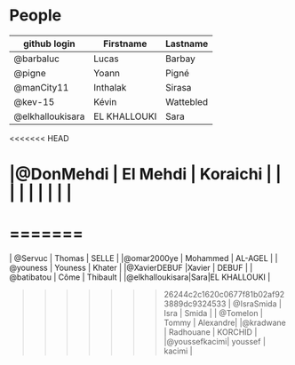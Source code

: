 # People


| github login | Firstname | Lastname |
| ------------ | --------- | -------- |
| @barbaluc    | Lucas     | Barbay   |
| @pigne       | Yoann     | Pigné    |
| @manCity11   | Inthalak  | Sirasa   |
| @kev-15      | Kévin     | Wattebled|
|@elkhalloukisara|EL KHALLOUKI|Sara   |
<<<<<<< HEAD

|@DonMehdi     | El Mehdi  | Koraichi         |
|              |           |          |
|              |           |          |
=======

=======
=======
| @Servuc      | Thomas    | SELLE    |
|@omar2000ye   | Mohammed  | AL-AGEL  |
| @youness     | Youness   | Khater   |
|@XavierDEBUF  |Xavier    | DEBUF    |
| @batibatou   | Côme      | Thibault |
|@elkhalloukisara|Sara|EL KHALLOUKI   |
>>>>>>> 26244c2c1620c0677f81b02af923889dc9324533
| @IsraSmida   | Isra      | Smida    |
| @Tomelon     | Tommy     | Alexandre|
|@kradwane     | Radhouane | KORCHID  |
|@youssefkacimi| youssef   | kacimi   |
